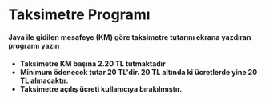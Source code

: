 # Taksimetre Programı

<h4>Java ile gidilen mesafeye (KM) göre taksimetre tutarını ekrana yazdıran programı yazın<h4>

<ul>
    <li>Taksimetre KM başına 2.20 TL tutmaktadır</li>
    <li>Minimum ödenecek tutar 20 TL'dir. 20 TL altında ki ücretlerde yine 20 TL alınacaktır.</li>
    <li>Taksimetre açılış ücreti kullanıcıya bırakılmıştır.</li>
</ul>